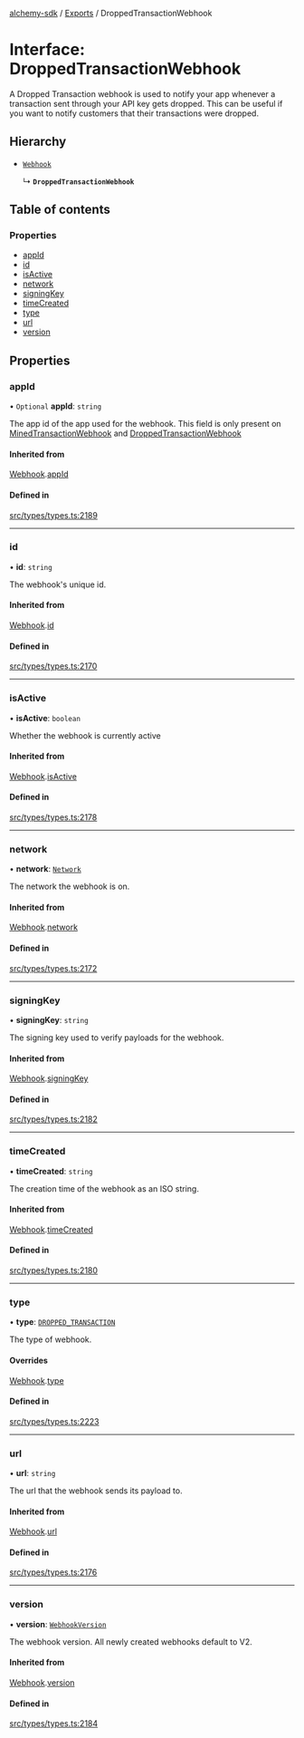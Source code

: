 [alchemy-sdk](../README.md) / [Exports](../modules.md) / DroppedTransactionWebhook

# Interface: DroppedTransactionWebhook

A Dropped Transaction webhook is used to notify your app whenever a
transaction sent through your API key gets dropped. This can be useful if you
want to notify customers that their transactions were dropped.

## Hierarchy

- [`Webhook`](Webhook.md)

  ↳ **`DroppedTransactionWebhook`**

## Table of contents

### Properties

- [appId](DroppedTransactionWebhook.md#appid)
- [id](DroppedTransactionWebhook.md#id)
- [isActive](DroppedTransactionWebhook.md#isactive)
- [network](DroppedTransactionWebhook.md#network)
- [signingKey](DroppedTransactionWebhook.md#signingkey)
- [timeCreated](DroppedTransactionWebhook.md#timecreated)
- [type](DroppedTransactionWebhook.md#type)
- [url](DroppedTransactionWebhook.md#url)
- [version](DroppedTransactionWebhook.md#version)

## Properties

### appId

• `Optional` **appId**: `string`

The app id of the app used for the webhook. This field is only present on
[MinedTransactionWebhook](MinedTransactionWebhook.md) and [DroppedTransactionWebhook](DroppedTransactionWebhook.md)

#### Inherited from

[Webhook](Webhook.md).[appId](Webhook.md#appid)

#### Defined in

[src/types/types.ts:2189](https://github.com/alchemyplatform/alchemy-sdk-js/blob/5992f68/src/types/types.ts#L2189)

___

### id

• **id**: `string`

The webhook's unique id.

#### Inherited from

[Webhook](Webhook.md).[id](Webhook.md#id)

#### Defined in

[src/types/types.ts:2170](https://github.com/alchemyplatform/alchemy-sdk-js/blob/5992f68/src/types/types.ts#L2170)

___

### isActive

• **isActive**: `boolean`

Whether the webhook is currently active

#### Inherited from

[Webhook](Webhook.md).[isActive](Webhook.md#isactive)

#### Defined in

[src/types/types.ts:2178](https://github.com/alchemyplatform/alchemy-sdk-js/blob/5992f68/src/types/types.ts#L2178)

___

### network

• **network**: [`Network`](../enums/Network.md)

The network the webhook is on.

#### Inherited from

[Webhook](Webhook.md).[network](Webhook.md#network)

#### Defined in

[src/types/types.ts:2172](https://github.com/alchemyplatform/alchemy-sdk-js/blob/5992f68/src/types/types.ts#L2172)

___

### signingKey

• **signingKey**: `string`

The signing key used to verify payloads for the webhook.

#### Inherited from

[Webhook](Webhook.md).[signingKey](Webhook.md#signingkey)

#### Defined in

[src/types/types.ts:2182](https://github.com/alchemyplatform/alchemy-sdk-js/blob/5992f68/src/types/types.ts#L2182)

___

### timeCreated

• **timeCreated**: `string`

The creation time of the webhook as an ISO string.

#### Inherited from

[Webhook](Webhook.md).[timeCreated](Webhook.md#timecreated)

#### Defined in

[src/types/types.ts:2180](https://github.com/alchemyplatform/alchemy-sdk-js/blob/5992f68/src/types/types.ts#L2180)

___

### type

• **type**: [`DROPPED_TRANSACTION`](../enums/WebhookType.md#dropped_transaction)

The type of webhook.

#### Overrides

[Webhook](Webhook.md).[type](Webhook.md#type)

#### Defined in

[src/types/types.ts:2223](https://github.com/alchemyplatform/alchemy-sdk-js/blob/5992f68/src/types/types.ts#L2223)

___

### url

• **url**: `string`

The url that the webhook sends its payload to.

#### Inherited from

[Webhook](Webhook.md).[url](Webhook.md#url)

#### Defined in

[src/types/types.ts:2176](https://github.com/alchemyplatform/alchemy-sdk-js/blob/5992f68/src/types/types.ts#L2176)

___

### version

• **version**: [`WebhookVersion`](../enums/WebhookVersion.md)

The webhook version. All newly created webhooks default to V2.

#### Inherited from

[Webhook](Webhook.md).[version](Webhook.md#version)

#### Defined in

[src/types/types.ts:2184](https://github.com/alchemyplatform/alchemy-sdk-js/blob/5992f68/src/types/types.ts#L2184)
